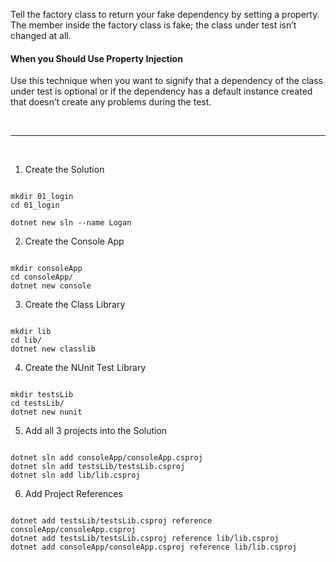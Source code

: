 Tell the factory class to return your fake dependency by setting a property. The member inside the factory class is fake; the class under test isn’t changed at all.

#### When you Should Use Property Injection

Use this technique when you want to signify that a dependency of the class under test is optional or if the dependency has a default instance created that doesn’t create any problems during the test.

<br />

---

<br />

1. Create the Solution

```

mkdir 01_login
cd 01_login

dotnet new sln --name Logan

```

2. Create the Console App

```

mkdir consoleApp
cd consoleApp/
dotnet new console

```

3. Create the Class Library

```

mkdir lib
cd lib/
dotnet new classlib

```

4. Create the NUnit Test Library

```

mkdir testsLib
cd testsLib/
dotnet new nunit

```

5. Add all 3 projects into the Solution

```

dotnet sln add consoleApp/consoleApp.csproj
dotnet sln add testsLib/testsLib.csproj
dotnet sln add lib/lib.csproj

```

6. Add Project References

```

dotnet add testsLib/testsLib.csproj reference consoleApp/consoleApp.csproj
dotnet add testsLib/testsLib.csproj reference lib/lib.csproj
dotnet add consoleApp/consoleApp.csproj reference lib/lib.csproj

```
